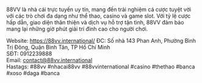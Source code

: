 88VV là nhà cái trực tuyến uy tín, mang đến trải nghiệm cá cược tuyệt vời với các trò chơi đa dạng như thể thao, casino và game slot. Với tỷ lệ cược hấp dẫn, giao diện thân thiện và dịch vụ hỗ trợ tận tình, 88VV đảm bảo mang lại những giờ phút giải trí đỉnh cao cho người chơi.

Website: https://88vv.international/
ĐC: Số nhà 143 Phan Anh, Phường Bình Trị Đông, Quận Bình Tân, TP Hồ Chí Minh        
SĐT:  0912239888    
Email: contact@88vv.international   
Hastags: #88vv #nhacai88vv #88vvinternational #casino #thethao #banca #xoso #daga #banca
